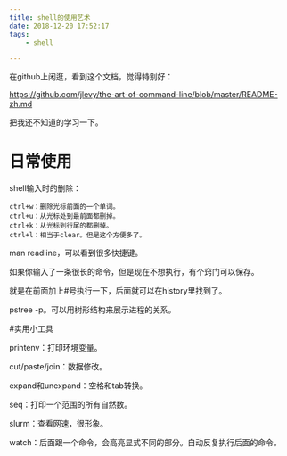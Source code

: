 ```yaml
---
title: shell的使用艺术
date: 2018-12-20 17:52:17
tags:
	- shell

---
```




在github上闲逛，看到这个文档，觉得特别好：

https://github.com/jlevy/the-art-of-command-line/blob/master/README-zh.md

把我还不知道的学习一下。

# 日常使用

shell输入时的删除：

```
ctrl+w：删除光标前面的一个单词。
ctrl+u：从光标处到最前面都删掉。
ctrl+k：从光标到行尾的都删掉。
ctrl+l：相当于clear。但是这个方便多了。
```

man readline，可以看到很多快捷键。



如果你输入了一条很长的命令，但是现在不想执行，有个窍门可以保存。

就是在前面加上#号执行一下，后面就可以在history里找到了。

pstree -p。可以用树形结构来展示进程的关系。



#实用小工具

printenv：打印环境变量。

cut/paste/join：数据修改。

expand和unexpand：空格和tab转换。

seq：打印一个范围的所有自然数。

slurm：查看网速，很形象。

watch：后面跟一个命令，会高亮显式不同的部分。自动反复执行后面的命令。





